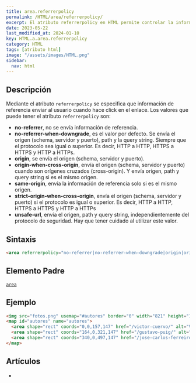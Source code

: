 ```yaml
---
title: area.referrerpolicy
permalink: /HTML/area/referrerpolicy/
excerpt: El atributo referrerpolicy en HTML permite controlar la información de referencia al hacer clic en enlaces. Valores: no-referrer, origin, same-origin, etc.
date: 2023-05-22
last_modified_at: 2024-01-10
key: HTML.a.area.referrerpolicy
category: HTML
tags: [atributo html]
image: "/assets/images/HTML.png"
sidebar:
  nav: html
---
```


## Descripción


Mediante el atributo `referrerpolicy` se especifica que información de referencia enviar al usuario cuando hace click en el enlace. Los valores que puede tener el atributo `referrerpolicy` son:

- **no-referrer**, no se envía información de referencia.
- **no-referrer-when-downgrade**, es el valor por defecto. Se envía el origen (schema, servidor y puerto), path y la query string. Siempre que el protocolo sea igual o superior. Es decir, HTTP a HTTP, HTTPS a HTTPS y HTTP a HTTPs.
- **origin**, se envía el origen (schema, servidor y puerto).
- **origin-when-cross-origin**, envía el origen (schema, servidor y puerto) cuando son orígenes cruzados (cross-origin). Y envía origen, path y query string si es el mismo origen.
- **same-origin**, envía la información de referencia solo si es el mismo origen.
- **strict-origin-when-cross-origin**, envía el origen (schema, servidor y puerto) si el protocolo es igual o superior. Es decir, HTTP a HTTP, HTTPS a HTTPS y HTTP a HTTPs
- **unsafe-url**, envía el origen, path y query string, independientemente del protocolo de seguridad. Hay que tener cuidado al utilizar este valor.

## Sintaxis


```html
<area referrerpolicy="no-referrer|no-referrer-when-downgrade|origin|origin-when-cross-origin|same-origin|strict-origin-when-cross-origin|unsafe-url">
```


## Elemento Padre


[`area`](/HTML/area/)


## Ejemplo


```html
<img src="fotos.png" usemap="#autores" border="0" width="821" height="152" alt="Autores" />
<map id="autores" name="autores">
  <area shape="rect" coords="0,0,157,147" href="/victor-cuervo/" alt="Víctor Cuervo" rel="author" referrerpolicy="same-origin"/>
  <area shape="rect" coords="164,0,321,147" href="/gustavo-puig/" alt="Gustavo Puig" rel="author" referrerpolicy="same-origin"/>
  <area shape="rect" coords="340,0,497,147" href="/jose-carlos-ferreiro/" alt="José Carlos Ferreiro" rel="author" referrerpolicy="same-origin"/>
</map>
```


## Artículos

- 
